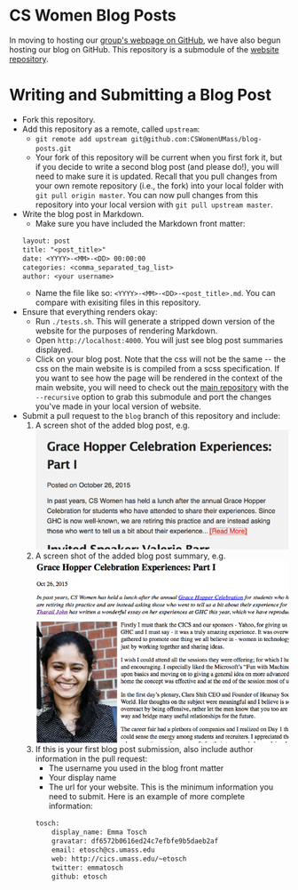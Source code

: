 # CS Women Blog Posts

In moving to hosting our [group's webpage on GitHub](http://cswomenumass.github.io), we have also begun hosting our blog on GitHub. This repository is a submodule of the [website repository](http://github.com/CSWomenUMass/cswomenumass.github.io).

# Writing and Submitting a Blog Post

* Fork this repository.
* Add this repository as a remote, called `upstream`:
  * `git remote add upstream git@github.com:CSWomenUMass/blog-posts.git`
  * Your fork of this repository will be current when you first fork it, but if you decide to write a second blog post (and please do!), you will need to make sure it is updated. Recall that you pull changes from your own remote repository (i.e., the fork) into your local folder with `git pull origin master`. You can now pull changes from this repository into your local version with `git pull upstream master`. 
* Write the blog post in Markdown.
  - Make sure you have included the Markdown front matter:
  ```
  layout: post
  title: "<post_title>"
  date: <YYYY>-<MM>-<DD> 00:00:00
  categories: <comma_separated_tag_list>
  author: <your username>
  ```
  - Name the file like so: `<YYYY>-<MM>-<DD>-<post_title>.md`. You can compare with exisiting files in this repository.
* Ensure that everything renders okay:
  * Run `./tests.sh`. This will generate a stripped down version of the website for the purposes of rendering Markdown.
  * Open `http://localhost:4000`. You will just see blog post summaries displayed.
  * Click on your blog post. Note that the css will not be the same -- the css on the main website is is compiled from a scss specification. If you want to see how the page will be rendered in the context of the main website, you will need to check out the [main repository](http://github.com:CSWomenUMass/cswomenumass.github.io) with the `--recursive` option to grab this submodule and port the changes you've made in your local version of website.
* Submit a pull request to the `blog` branch of this repository and include:
  1) A screen shot of the added blog post, e.g.
     ![Screen Shot of Post](images/screen_shot_post.png)
  2) A screen shot of the added blog post summary, e.g.
     ![Screen Shot of Summary](images/screen_shot_summary.png)
  3) If this is your first blog post submission, also include author information in the pull request:
     * The username you used in the blog front matter
     * Your display name
     * The url for your website. 
     This is the minimum information you need to submit. Here is an example of more complete information:
     ```
     tosch:
         display_name: Emma Tosch
         gravatar: df6572b0616ed24c7efbfe9b5daeb2af
         email: etosch@cs.umass.edu
         web: http://cics.umass.edu/~etosch
         twitter: emmatosch
         github: etosch
     ```
